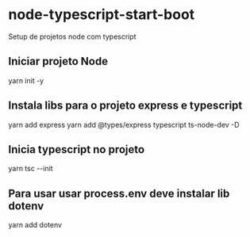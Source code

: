 # node-typescript-start-boot
Setup de projetos node com typescript

## Iniciar projeto Node
yarn init -y

## Instala libs para o projeto express e typescript
yarn add express
yarn add @types/express typescript ts-node-dev -D

## Inicia typescript no projeto
yarn tsc --init

## Para usar usar process.env deve instalar lib dotenv
yarn add dotenv

